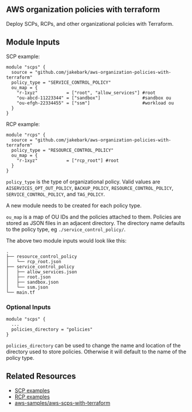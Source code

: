 ## AWS organization policies with terraform

Deploy SCPs, RCPs, and other organizational policies with Terraform.


## Module Inputs
SCP example:
```hcl
module "scps" {
  source = "github.com/jakebark/aws-organization-policies-with-terraform"
  policy_type = "SERVICE_CONTROL_POLICY"
  ou_map = {
    "r-1xyz"           = ["root", "allow_services"] #root
    "ou-abcd-11223344" = ["sandbox"]                #sandbox ou
    "ou-efgh-22334455" = ["ssm"]                    #workload ou
  }
}
```
RCP example:
```hcl
module "rcps" {
  source = "github.com/jakebark/aws-organization-policies-with-terraform"
  policy_type = "RESOURCE_CONTROL_POLICY"
  ou_map = {
    "r-1xyz"           = ["rcp_root"] #root
  }
}
```

`policy_type` is the type of organizational policy. Valid values are `AISERVICES_OPT_OUT_POLICY`, `BACKUP_POLICY`, `RESOURCE_CONTROL_POLICY`, `SERVICE_CONTROL_POLICY`, and `TAG_POLICY`.

A new module needs to be created for each policy type. 

`ou_map` is a map of OU IDs and the policies attached to them. Policies are stored as JSON files in an adjacent directory. The directory name defaults to the policy type, eg `./service_control_policy/`.

The above two module inputs would look like this:
```
.
├── resource_control_policy
│   └── rcp_root.json
├── service_control_policy
│   ├── allow_services.json
│   ├── root.json
│   ├── sandbox.json
│   └── ssm.json
└── main.tf 
```

### Optional Inputs

```hcl
module "scps" {
  ... 
  policies_directory = "policies"
}
```

`policies_directory` can be used to change the name and location of the directory used to store policies. Otherwise it will default to the name of the policy type. 


## Related Resources

- [SCP examples](https://github.com/aws-samples/service-control-policy-examples)
- [RCP examples](https://github.com/aws-samples/data-perimeter-policy-examples/tree/main/resource_control_policies)
- [aws-samples/aws-scps-with-terraform](https://github.com/aws-samples/aws-scps-with-terraform)

